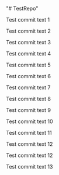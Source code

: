 "# TestRepo" 

Test commit text 1

Test commit text 2

Test commit text 3

Test commit text 4

Test commit text 5

Test commit text 6

Test commit text 7

Test commit text 8

Test commit text 9

Test commit text 10

Test commit text 11

Test commit text 12

Test commit text 12

Test commit text 13
